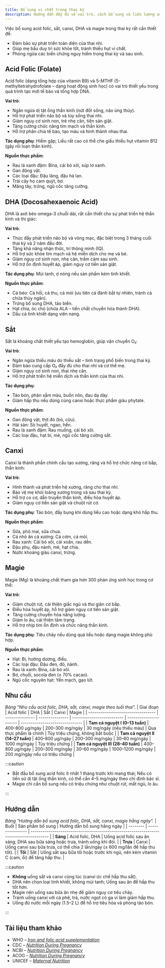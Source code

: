```yaml
---
title: Bổ sung vi chất trong thai kỳ
description: Hướng dẫn đầy đủ về vai trò, cách bổ sung và liều lượng acid folic, sắt, canxi, DHA, magie cho phụ nữ mang thai.
---
```


Việc bổ sung acid folic, sắt, canxi, DHA và magie trong thai kỳ rất cần thiết để:

- Đảm bảo sự phát triển toàn diện của thai nhi.
- Giúp mẹ bầu duy trì sức khỏe tốt, tránh thiếu hụt vi chất.
- Phòng ngừa các biến chứng nguy hiểm trong thai kỳ và sau sinh.

## Acid Folic (Folate)

Acid folic (dạng tổng hợp của vitamin B9) và 5-MTHF (5-methyltetrahydrofolate – dạng hoạt động sinh học) có vai trò thiết yếu trong quá trình tạo mới tế bào và tổng hợp DNA.

**Vai trò**:

- Ngăn ngừa dị tật ống thần kinh (nứt đốt sống, não úng thủy).
- Hỗ trợ phát triển não bộ và tủy sống thai nhi.
- Giảm nguy cơ sinh non, trẻ nhẹ cân, tiền sản giật.
- Tăng cường chức năng tim mạch và thần kinh.
- Hỗ trợ phân chia tế bào, tạo máu và hình thành nhau thai.

**Tác dụng phụ**: Hiếm gặp; Liều rất cao có thể che giấu thiếu hụt vitamin B12 (gây rối loạn thần kinh).

**Nguồn thực phẩm**:

- Rau lá xanh đậm: Bina, cải bó xôi, súp lơ xanh.
- Gan động vật.
- Các loại đậu: Đậu lăng, đậu hà lan.
- Trái cây họ cam quýt, bơ.
- Măng tây, trứng, ngũ cốc tăng cường.

## DHA (Docosahexaenoic Acid)

DHA là axit béo omega-3 chuỗi dài, rất cần thiết cho sự phát triển hệ thần kinh và thị giác:

**Vai trò**:

- Thúc đẩy phát triển não bộ và võng mạc, đặc biệt trong 3 tháng cuối thai kỳ và 2 năm đầu đời.
- Tăng khả năng nhận thức, trí thông minh (IQ).
- Hỗ trợ sức khỏe tim mạch và hệ miễn dịch cho mẹ và bé.
- Giảm nguy cơ sinh non, nhẹ cân, trầm cảm sau sinh.
- Hỗ trợ ổn định huyết áp, giảm nguy cơ tiền sản giật.

**Tác dụng phụ**: Mùi tanh, ợ nóng nếu sản phẩm kém tinh khiết.

**Nguồn thực phẩm**:

- Cá béo: Cá hồi, cá thu, cá mòi (ưu tiên cá đánh bắt tự nhiên, tránh cá chứa thủy ngân).
- Trứng bổ sung DHA, tảo biển.
- Hạt chia, óc chó (chứa ALA – tiền chất chuyển hóa thành DHA).
- Dầu cá tinh khiết dạng viên nang.

## Sắt

Sắt là khoáng chất thiết yếu tạo hemoglobin, giúp vận chuyển O₂:

**Vai trò**:

- Ngăn ngừa thiếu máu do thiếu sắt – tình trạng phổ biến trong thai kỳ.
- Đảm bảo cung cấp O₂ đầy đủ cho thai nhi và cơ thể mẹ.
- Giảm nguy cơ sinh non, thai nhẹ cân.
- Hỗ trợ phát triển hệ miễn dịch và thần kinh của thai nhi.

**Tác dụng phụ**:

- Táo bón, phân sẫm màu, buồn nôn, đau dạ dày.
- Giảm hấp thu nếu dùng cùng canxi hoặc thực phẩm giàu phytate.

**Nguồn thực phẩm**:

- Gan động vật, thịt đỏ (bò, cừu).
- Hải sản: Sò huyết, ngao, hến.
- Rau lá xanh đậm: Rau muống, cải bó xôi.
- Các loại đậu, hạt bí, mè, ngũ cốc tăng cường sắt.

## Canxi

Canxi là thành phần chính cấu tạo xương, răng và hỗ trợ chức năng cơ bắp, thần kinh:

**Vai trò**:

- Hình thành và phát triển hệ xương, răng cho thai nhi.
- Bảo vệ mẹ khỏi loãng xương trong và sau thai kỳ.
- Hỗ trợ co cơ, dẫn truyền thần kinh, điều hòa huyết áp.
- Giảm nguy cơ tiền sản giật và chuột rút cơ.

**Tác dụng phụ**: Táo bón, đầy bụng khi dùng liều cao hoặc dạng khó hấp thu.

**Nguồn thực phẩm**:

- Sữa, phô mai, sữa chua.
- Cá nhỏ ăn cả xương: Cá cơm, cá mòi.
- Rau xanh: Cải bó xôi, cải xoăn, rau dền.
- Đậu phụ, đậu nành, mè, hạt chia.
- Nước khoáng giàu canxi, trứng.

## Magie

Magie (Mg) là khoáng chất tham gia hơn 300 phản ứng sinh học trong cơ thể:

**Vai trò**:

- Giảm chuột rút, cải thiện giấc ngủ và thư giãn cơ bắp.
- Điều hòa huyết áp, hỗ trợ giảm nguy cơ tiền sản giật.
- Tăng cường chuyển hóa năng lượng.
- Giảm lo âu, cải thiện tâm trạng.
- Hỗ trợ nhịp tim ổn định và chức năng thần kinh.

**Tác dụng phụ**: Tiêu chảy nếu dùng quá liều hoặc dạng magie không phù hợp.

**Nguồn thực phẩm**:

- Hạt: Bí, hướng dương, điều.
- Các loại đậu: Đậu đen, đỏ, nành.
- Rau lá xanh: Bina, cải bó xôi.
- Bơ, chuối, socola đen (≥ 70% cacao).
- Ngũ cốc nguyên hạt: Yến mạch, gạo lứt.

## Nhu cầu

_Bảng "Nhu cầu acid folic, DHA, sắt, canxi, magie theo tuổi thai"._
| Giai đoạn | Acid folic | DHA | Sắt | Canxi | Magie |
| ---------------------------------- | --------------- | --------------- | -------------------------- | ---------------------- | ------------------------------- |
| **Tam cá nguyệt I (0–13 tuần)** | 400–800 µg/ngày | 200–300 mg/ngày | 30 mg/ngày (nếu thiếu máu) | Qua thực phẩm là chính | Tùy triệu chứng, không bắt buộc |
| **Tam cá nguyệt II (14–27 tuần)** | 400–800 µg/ngày | 200–300 mg/ngày | 30–60 mg/ngày | 1000 mg/ngày | Tùy triệu chứng |
| **Tam cá nguyệt III (28–40 tuần)** | 400–800 µg/ngày | 200–300 mg/ngày | 30–60 mg/ngày | 1000–1200 mg/ngày | 200 mg/ngày nếu có triệu chứng |

:::caution

- Bắt đầu bổ sung acid folic ít nhất 1 tháng trước khi mang thai; Nếu có tiền sử dị tật ống thần kinh, có thể cần 4–5 mg/ngày theo chỉ định bác sĩ.
- Magie chỉ cần bổ sung nếu có triệu chứng như chuột rút, mất ngủ, lo âu.

:::

## Hướng dẫn

_Bảng "Hướng dẫn bổ sung acid folic, DHA, sắt, canxi, magie hằng ngày"._
| Buổi | Sản phẩm bổ sung | Hướng dẫn bổ sung hằng ngày |
| -------- | ---------------- | --------------------------------------------------------------------------------------- |
| **Sáng** | Acid folic, DHA | Uống acid folic sau ăn sáng; DHA sau bữa sáng hoặc trưa, tránh uống khi đói. |
| **Trưa** | Canxi | Uống canxi sau bữa trưa, có thể chia 2 lần/ngày (≤ 600 mg/lần để hấp thu tốt). |
| **Tối** | Sắt | Uống sắt sau bữa tối hoặc trước khi ngủ, nên kèm vitamin C (cam, ổi) để tăng hấp thu. |

:::caution

- **Không** uống sắt và canxi cùng lúc (canxi ức chế hấp thu sắt).
- DHA nên chọn loại tinh khiết, không mùi tanh; Uống sau ăn để hấp thu tốt hơn.
- Magie nên uống sau bữa ăn nhẹ để giảm nguy cơ tiêu chảy.
- Tránh uống canxi với cà phê, trà, nước ngọt có ga vì làm giảm hấp thu.
- Uống đủ nước mỗi ngày (1.5–2 L) để hỗ trợ tiêu hóa và phòng táo bón.

:::

## Tài liệu tham khảo

- WHO – [_Iron and folic acid supplementation_](https://www.who.int/nutrition/publications/micronutrients/guidelines/iron_folic_acid_supplementation/en/)
- CDC – [_Nutrition During Pregnancy_](https://www.cdc.gov/nutrition/pregnancy-and-breastfeeding.html)
- NCBI – [_Nutrition During Pregnancy_](https://www.ncbi.nlm.nih.gov/books/NBK217107/)
- ACOG – [_Nutrition During Pregnancy_](https://www.acog.org/womens-health/faqs/nutrition-during-pregnancy)
- UNICEF – [_Maternal Nutrition_](https://www.unicef.org/documents/maternal-nutrition)
